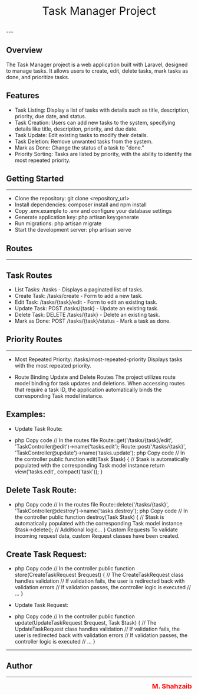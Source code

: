 <p align="center" style="color: red; font-size:30px">
  <a  target="_blank">
    <!-- Remove the Laravel logo and replace it with text -->
    Task Manager Project
  </a>
</p>
---


## Overview

The Task Manager project is a web application built with Laravel, designed to manage tasks. It allows users to create, edit, delete tasks, mark tasks as done, and prioritize tasks.


## Features


- Task Listing: Display a list of tasks with details such as title, description, priority, due date, and status.
- Task Creation: Users can add new tasks to the system, specifying details like title, description, priority, and due date.
- Task Update: Edit existing tasks to modify their details.
- Task Deletion: Remove unwanted tasks from the system.
- Mark as Done: Change the status of a task to "done."
- Priority Sorting: Tasks are listed by priority, with the ability to identify the most repeated priority.


## Getting Started
---
- Clone the repository: git clone <repository_url>
- Install dependencies: composer install and npm install
- Copy .env.example to .env and configure your database settings
- Generate application key: php artisan key:generate
- Run migrations: php artisan migrate
- Start the development server: php artisan serve


## Routes
---
## Task Routes

- List Tasks: /tasks - Displays a paginated list of tasks.
- Create Task: /tasks/create - Form to add a new task.
- Edit Task: /tasks/{task}/edit - Form to edit an existing task.
- Update Task: POST /tasks/{task} - Update an existing task.
- Delete Task: DELETE /tasks/{task} - Delete an existing task.
- Mark as Done: POST /tasks/{task}/status - Mark a task as done.

## Priority Routes
---

- Most Repeated Priority: /tasks/most-repeated-priority Displays tasks with the most repeated priority.

- Route Binding
Update and Delete Routes
The project utilizes route model binding for task updates and deletions. When accessing routes that require a task ID, the application automatically binds the corresponding Task model instance.

## Examples:
- Update Task Route:

- php
Copy code
// In the routes file
Route::get('/tasks/{task}/edit', 'TaskController@edit')->name('tasks.edit');
Route::post('/tasks/{task}', 'TaskController@update')->name('tasks.update');
php
Copy code
// In the controller
public function edit(Task $task)
{
    // $task is automatically populated with the corresponding Task model instance
    return view('tasks.edit', compact('task'));
}
## Delete Task Route:

- php
Copy code
// In the routes file
Route::delete('/tasks/{task}', 'TaskController@destroy')->name('tasks.destroy');
php
Copy code
// In the controller
public function destroy(Task $task)
{
    // $task is automatically populated with the corresponding Task model instance
    $task->delete();
    // Additional logic...
}
Custom Requests
To validate incoming request data, custom Request classes have been created.

## Create Task Request:

- php
Copy code
// In the controller
public function store(CreateTaskRequest $request)
{
    // The CreateTaskRequest class handles validation
    // If validation fails, the user is redirected back with validation errors
    // If validation passes, the controller logic is executed
    // ...
}
- Update Task Request:

- php
Copy code
// In the controller
public function update(UpdateTaskRequest $request, Task $task)
{
    // The UpdateTaskRequest class handles validation
    // If validation fails, the user is redirected back with validation errors
    // If validation passes, the controller logic is executed
    // ...
}
---

## Author

---

<p align="right">
  <span style="color: red; font-size: 18px; font-weight: bold;">M. Shahzaib</span>
</p>

